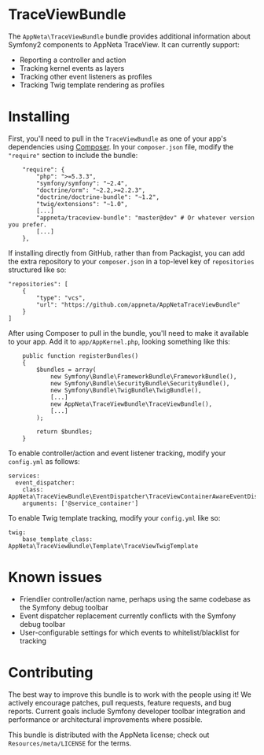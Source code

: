TraceViewBundle
=======

The `AppNeta\TraceViewBundle` bundle provides additional information about Symfony2 components to AppNeta TraceView. It can currently support:

- Reporting a controller and action
- Tracking kernel events as layers
- Tracking other event listeners as profiles
- Tracking Twig template rendering as profiles

# Installing

First, you'll need to pull in the `TraceViewBundle` as one of your app's
dependencies using [Composer](https://getcomposer.org/). In your `composer.json`
file, modify the `"require"` section to include the bundle:
```
    "require": {
        "php": ">=5.3.3",
        "symfony/symfony": "~2.4",
        "doctrine/orm": "~2.2,>=2.2.3",
        "doctrine/doctrine-bundle": "~1.2",
        "twig/extensions": "~1.0",
        [...]
        "appneta/traceview-bundle": "master@dev" # Or whatever version you prefer.
        [...]
    },
```

If installing directly from GitHub, rather than from Packagist, you can add the
extra repository to your `composer.json` in a top-level key of `repositories`
structured like so:
```
"repositories": [
    {
        "type": "vcs",
        "url": "https://github.com/appneta/AppNetaTraceViewBundle"
    }
]
```

After using Composer to pull in the bundle, you'll need to make it available to
your app. Add it to `app/AppKernel.php`, looking something like this:
```
    public function registerBundles()
    {
        $bundles = array(
            new Symfony\Bundle\FrameworkBundle\FrameworkBundle(),
            new Symfony\Bundle\SecurityBundle\SecurityBundle(),
            new Symfony\Bundle\TwigBundle\TwigBundle(),
            [...]
            new AppNeta\TraceViewBundle\TraceViewBundle(),
            [...]
        );

        return $bundles;
    }
```

To enable controller/action and event listener tracking, modify your `config.yml` as follows:
```
services:
  event_dispatcher:
    class: AppNeta\TraceViewBundle\EventDispatcher\TraceViewContainerAwareEventDispatcher
    arguments: ['@service_container']
```

To enable Twig template tracking, modify your `config.yml` like so:
```
twig:
    base_template_class: AppNeta\TraceViewBundle\Template\TraceViewTwigTemplate
```

# Known issues

- Friendlier controller/action name, perhaps using the same codebase as the Symfony debug toolbar
- Event dispatcher replacement currently conflicts with the Symfony debug toolbar
- User-configurable settings for which events to whitelist/blacklist for tracking

# Contributing

The best way to improve this bundle is to work with the people using it! We
actively encourage patches, pull requests, feature requests, and bug reports.
Current goals include Symfony developer toolbar integration and performance or
architectural improvements where possible.

This bundle is distributed with the AppNeta license; check out `Resources/meta/LICENSE` for the terms.
